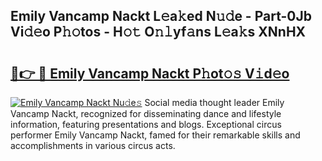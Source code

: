 ## Emily Vancamp Nackt L𝚎a𝚔ed N𝚞𝚍e - Part-0Jb Vi𝚍𝚎o P𝚑𝚘tos - H𝚘𝚝 O𝚗𝚕yf𝚊ns L𝚎a𝚔s XNnHX

# <h2><a href="http://kfefgh.oniu.top/?m=Emily+Vancamp+Nackt">🔗👉 🔴 Emily Vancamp Nackt P𝚑ot𝚘𝚜 V𝚒d𝚎o</a></h2>

[![Emily Vancamp Nackt Nu𝚍e𝚜](https://i.imgur.com/0qMVB7G.gif)](http://kfefgh.oniu.top/?m=Emily+Vancamp+Nackt)
Social media thought leader Emily Vancamp Nackt, recognized for disseminating dance and lifestyle information, featuring presentations and blogs. Exceptional circus performer Emily Vancamp Nackt, famed for their remarkable skills and accomplishments in various circus acts.  
